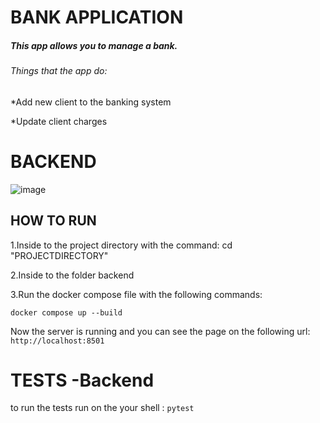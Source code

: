 # BANK APPLICATION 
##### This app allows you to manage a bank.
###### Things that the app do:
*Add new client to the banking system

*Update client charges 

# BACKEND

![image](https://user-images.githubusercontent.com/95073733/165377014-78256d8b-2c31-42a4-a246-58957f781b5a.png)
## HOW TO RUN
 1.Inside to the project directory with the command: cd "PROJECTDIRECTORY"

 2.Inside to the folder backend

 3.Run the docker compose file with the following commands:
 
  ```docker compose up --build```

Now the server is running and you can see the page on the following url: ```http://localhost:8501```

# TESTS -Backend
to run the tests run on the your shell : `pytest`



